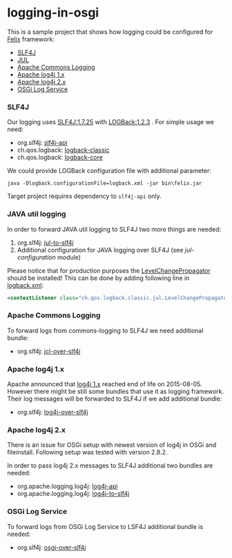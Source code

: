 logging-in-osgi
===============

This is a sample project that shows how logging could be configured for [Felix] framework:

* [SLF4J](#slf4j)
* [JUL](#java-util-logging)
* [Apache Commons Logging](#apache-commons-logging)
* [Apache log4j 1.x](#apache-log4j-1.x)
* [Apache log4j 2.x](#apache-log4j-2.x)
* [OSGi Log Service](#osgi-log-service)

### SLF4J

Our logging uses [SLF4J:1.7.25][SLF4J] with [LOGBack:1.2.3][LOGBack] . For simple usage we need:

* org.slf4j: [slf4j-api](https://mvnrepository.com/artifact/org.slf4j/slf4j-api/1.7.25)
* ch.qos.logback: [logback-classic](https://mvnrepository.com/artifact/ch.qos.logback/logback-classic/1.2.3)
* ch.qos.logback: [logback-core](https://mvnrepository.com/artifact/ch.qos.logback/logback-core/1.2.3)

We could provide LOGBack configuration file with additional parameter:

```commandline
java -Dlogback.configurationFile=logback.xml -jar bin\felix.jar
```

Target project requires dependency to `slf4j-api` only.

### JAVA util logging

In order to forward JAVA util logging to SLF4J two more things are needed:

1. org.slf4j: [jul-to-slf4j](https://mvnrepository.com/artifact/org.slf4j/jul-to-slf4j/1.7.25)
2. Additional configuration for JAVA logging over SLF4J (see *jul-configuration* module)

Please notice that for production purposes the [LevelChangePropagator][jul-to-slf4j] should be installed!
This can be done by adding following line in [logback.xml][logback.xml-for-jul]:

```xml
<contextListener class="ch.qos.logback.classic.jul.LevelChangePropagator"/>
```

### Apache Commons Logging

To forward logs from commons-logging to SLF4J we need additional bundle:

* org.slf4j: [jcl-over-slf4j](https://mvnrepository.com/artifact/org.slf4j/jcl-over-slf4j/1.7.25)

### Apache log4j 1.x

Apache announced that [log4j 1.x][log4j-1.x] reached end of life on 2015-08-05.
However there might be still some bundles that use it as logging framework.
Their log messages will be forwarded to SLF4J if we add additional bundle:

* org.slf4j: [log4j-over-slf4j](https://mvnrepository.com/artifact/org.slf4j/log4j-over-slf4j/1.7.25)

### Apache log4j 2.x

There is an issue for OSGi setup with newest version of log4j in OSGi and fileinstall.
Following setup was tested with version 2.8.2.

In order to pass log4j 2.x messages to SLF4J additional two bundles are needed:

* org.apache.logging.log4j: [log4j-api](https://mvnrepository.com/artifact/org.apache.logging.log4j/log4j-api/2.8.2)
* org.apache.logging.log4j: [log4j-to-slf4j](https://mvnrepository.com/artifact/org.apache.logging.log4j/log4j-to-slf4j/2.8.2)

### OSGi Log Service

To forward logs from OSGi Log Service to LSF4J additional bundle is needed:

* org.slf4j: [osgi-over-slf4j](https://mvnrepository.com/artifact/org.slf4j/osgi-over-slf4j/1.7.25)



[Felix]: http://felix.apache.org/downloads.cgi
[SLF4J]: https://www.slf4j.org/
[LOGBack]: https://logback.qos.ch/
[jul-to-slf4j]: https://www.slf4j.org/legacy.html#jul-to-slf4j
[logback.xml-for-jul]: https://github.com/wiiitek/logging-in-osgi/tree/master/samples/samples-jul/src/main/resources/logback.xml#L4
[log4j-1.x]: https://logging.apache.org/log4j/1.2/
